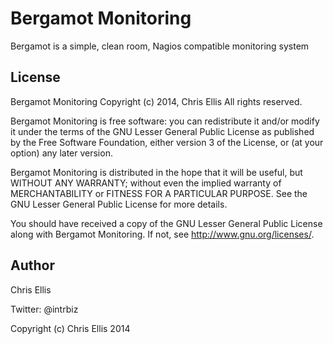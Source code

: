 Bergamot Monitoring
===================
Bergamot is a simple, clean room, Nagios compatible monitoring system

License
-------
Bergamot Monitoring
Copyright (c) 2014, Chris Ellis
All rights reserved.

Bergamot Monitoring is free software: you can redistribute it and/or modify
it under the terms of the GNU Lesser General Public License as published by
the Free Software Foundation, either version 3 of the License, or
(at your option) any later version.

Bergamot Monitoring is distributed in the hope that it will be useful,
but WITHOUT ANY WARRANTY; without even the implied warranty of
MERCHANTABILITY or FITNESS FOR A PARTICULAR PURPOSE.  See the
GNU Lesser General Public License for more details.

You should have received a copy of the GNU Lesser General Public License
along with Bergamot Monitoring.  If not, see <http://www.gnu.org/licenses/>.


Author
------
Chris Ellis

Twitter: @intrbiz

Copyright (c) Chris Ellis 2014